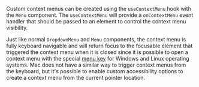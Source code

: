 Custom context menus can be created using the `useContextMenu` hook with the
`Menu` component. The `useContextMenu` will provide a `onContextMenu` event
handler that should be passed to an element to control the context menu
visibility.

Just like normal `DropdownMenu` and `Menu` components, the context menu is fully
keyboard navigable and will return focus to the focusable element that triggered
the context menu when it is closed since it is possible to open a context menu
with the special
[menu key](https://www.google.com/search?q=context+menu+key&sxsrf=ACYBGNS6E8_5PVqngtUAl-9IJyCuWuqfkw:1580496680215&source=lnms&tbm=isch&sa=X&ved=2ahUKEwi2mMX5wK7nAhUGZc0KHaNeD7MQ_AUoAXoECA8QAw&biw=1440&bih=821&dpr=2)
for Windows and Linux operating systems. Mac does not have a similar way to
trigger context menus from the keyboard, but it's possible to enable custom
accessibility options to create a context menu from the current pointer
location.
